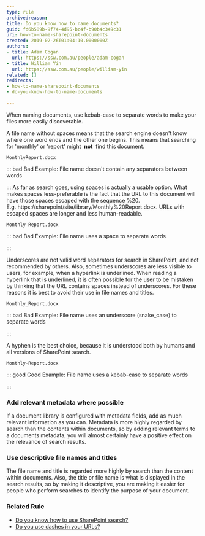 ```yaml
---
type: rule
archivedreason: 
title: Do you know how to name documents?
guid: fd6b589b-9f74-4d95-bc4f-b90b4c349c31
uri: how-to-name-sharepoint-documents
created: 2019-02-26T01:04:10.0000000Z
authors:
- title: Adam Cogan
  url: https://ssw.com.au/people/adam-cogan
- title: William Yin
  url: https://ssw.com.au/people/william-yin
related: []
redirects:
- how-to-name-sharepoint-documents
- do-you-know-how-to-name-documents

---
```


When naming documents, use kebab-case to separate words to make your files more easily discoverable.

<!--endintro-->

A file name without spaces means that the search engine doesn't know where one word ends and the other one begins. This means that searching for 'monthly' or 'report' might  **not**  find this document.



```
MonthlyReport.docx
```




::: bad
Bad Example: File name doesn't contain any separators between words


:::
As far as search goes, using spaces is actually a usable option. What makes spaces less-preferable is the fact that the URL to this document will have those spaces escaped with the sequence %20. E.g. https://sharepoint/site/library/Monthly%20Report.docx. URLs with escaped spaces are longer and less human-readable.



```
Monthly Report.docx
```




::: bad
Bad Example: File name uses a space to separate words

:::

Underscores are not valid word separators for search in SharePoint, and not recommended by others. Also, sometimes underscores are less visible to users, for example, when a hyperlink is underlined. When reading a hyperlink that is underlined, it is often possible for the user to be mistaken by thinking that the URL contains spaces instead of underscores. For these reasons it is best to avoid their use in file names and titles.



```
Monthly_Report.docx
```




::: bad
Bad Example: File name uses an underscore (snake\_case) to separate words


:::

A hyphen is the best choice, because it is understood both by humans and all versions of SharePoint search.



```
Monthly-Report.docx
```




::: good
Good Example: File name uses a kebab-case to separate words


:::

### Add relevant metadata where possible

If a document library is configured with metadata fields, add as much relevant information as you can. Metadata is more highly regarded by search than the contents within documents, so by adding relevant terms to a documents metadata, you will almost certainly have a positive effect on the relevance of search results.

### Use descriptive file names and titles

The file name and title is regarded more highly by search than the content within documents. Also, the title or file name is what is displayed in the search results, so by making it descriptive, you are making it easier for people who perform searches to identify the purpose of your document.

### Related Rule


* [Do you know how to use SharePoint search?](/do-you-know-how-to-use-sharepoint-search)
* [Do you use dashes in your URLs?](/use-dashes-in-urls)
